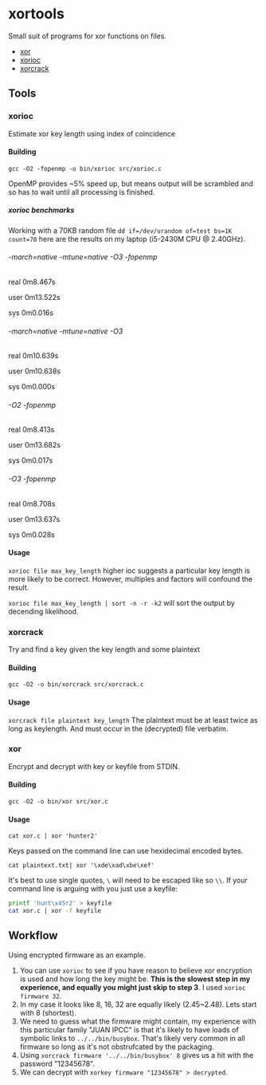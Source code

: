 # xortools

Small suit of programs for xor functions on files.

* [xor](#xor)
* [xorioc](#xorioc)
* [xorcrack](#xorcrack)

## Tools

### xorioc

Estimate xor key length using index of coincidence

#### Building

`gcc -O2 -fopenmp -o bin/xorioc src/xorioc.c`

OpenMP provides ~5% speed up, but means output will be scrambled and so has to wait until all processing is finished.

##### xorioc benchmarks

Working with a 70KB random file `dd if=/dev/urandom of=test bs=1K count=70` here are the results on my laptop (i5-2430M CPU @ 2.40GHz).

###### -march=native -mtune=native -O3 -fopenmp
real    0m8.467s

user    0m13.522s

sys     0m0.016s

###### -march=native -mtune=native -O3
real    0m10.639s

user    0m10.638s

sys     0m0.000s

###### -O2  -fopenmp 
real    0m8.413s

user    0m13.682s

sys     0m0.017s

###### -O3 -fopenmp
real    0m8.708s

user    0m13.637s

sys     0m0.028s


#### Usage

`xorioc file max_key_length` higher ioc suggests a particular key length is more likely to be correct. However, multiples and factors will confound the result.

`xorioc file max_key_length | sort -n -r -k2` will sort the output by decending likelihood. 

### xorcrack

Try and find a key given the key length and some plaintext

#### Building

`gcc -O2 -o bin/xorcrack src/xorcrack.c`

#### Usage

`xorcrack file plaintext key_length` The plaintext must be at least twice as long as keylength. And must occur in the (decrypted) file verbatim.

### xor

Encrypt and decrypt with key or keyfile from STDIN.

#### Building

`gcc -O2 -o bin/xor src/xor.c`

#### Usage

`cat xor.c | xor 'hunter2'`

Keys passed on the command line can use hexidecimal encoded bytes.

`cat plaintext.txt| xor '\xde\xad\xbe\xef'`

It's best to use single quotes, `\` will need to be escaped like so `\\`. If your command line is arguing with you just use a keyfile:

```bash
printf 'hunt\x45r2' > keyfile
cat xor.c | xor -f keyfile
```

## Workflow

Using encrypted firmware as an example.

1. You can use `xorioc` to see if you have reason to believe xor encryption is used and how long the key might be. **This is the slowest step in my experience, and equally you might just skip to step 3**. I used `xorioc firmware 32`.
2. In my case it looks like 8, 16, 32 are equally likely (2.45~2.48). Lets start with 8 (shortest).
3. We need to guess what the firmware might contain, my experience with this particular family "JUAN IPCC" is that it's likely to have loads of symbolic links to `../../bin/busybox`. That's likely very common in all firmware so long as it's not obstrufcated by the packaging.
4. Using `xorcrack firmware '../../bin/busybox' 8` gives us a hit with the password "12345678".
5. We can decrypt with `xorkey firmware "12345678" > decrypted`.
